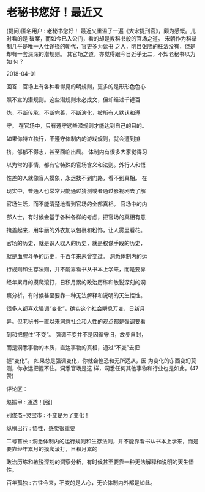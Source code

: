 # 老秘书您好！最近又

(提问)匿名用户 : 老秘书您好！ 最近又重温了一遍《大宋提刑官》，颇为感慨。儿时看的是 破案，而如今已入公门，看的却是教科书般的官场之道。 宋朝作为科举制几乎是唯一入仕途径的朝代，官吏多为读书 之人，明目张胆的枉法没有，但是却有一套深深的潜规则。 其官场之道，亦觉得跟今日近乎无二，不知老秘书以为如 何？

2018-04-01

回答：官场上有各种看得见的明规则，更多的是形形色色心

照不宣的潜规则。这些潜规则未必成文，但却经过千锤百

炼，不断传承，不断完善，不断演化，被所有人默认和遵

守。 在官场中，只有遵守这些潜规则才能达到自己的目的。

如果你特立独行，不遵守体制内的游戏规则，就会遭到排

挤，郁郁不得志，甚至面临出局。 体制内有很多大家觉得习

以为常的事情，都有它特殊的官场含义和法则。外行人和悟

性差的人就像盲人摸象，永远找不到门路，看不到真相。 在

现实中，普通人也常常只能通过猜测或者通过影视剧去了解

官场生活，而不能清楚地看到官场的全部真相。 官场中的内

部人士，有时候会基于各种各样的考虑，把官场的真相有意

掩盖起来，用华丽的外衣加以包裹和粉饰，让人雾里看花。

官场的历史，就是识人驭人的历史，就是权谋手段的历史，

就是血腥斗争的历史，千百年来未曾变过。 洞悉体制内的运

行规则和生存法则，并不能靠看书从书本上学来，而是要靠

经年累月的摸爬滚打，日积月累的政治历练和敏锐深刻的洞

察分析，有时候甚至要靠一种无法解释和说明的天生悟性。

很多人都喜欢强调“变化”，确实这个社会瞬息万变、日新月

异。但老秘书一直以来洞悉社会和人性的观点都是强调要看

到和把握住“不变”。 强调不变并不是因循守旧，故步自封，

而是洞悉事物的本质，直达事物的真相，通过“不变”去把

握“变化”。 如果总是强调变化，你就会惶恐和无所适从，因 为变化的东西变幻莫测，你永远把握不住。洞悉官场是这 样，洞悉任何其他事物和行业也是如此。(47 赞)

评论区：

赵振甲 : 通透！[强]

别俊杰+灵宝市 : 不变是为了变化！

纵横出行 : 悟性，感觉很重要

二号首长 : 洞悉体制内的运行规则和生存法则，并不能靠看书从书本上学来，而是要靠经年累月的摸爬滚打，日积月累的

政治历练和敏锐深刻的洞察分析，有时候甚至要靠一种无法解释和说明的天生悟性。

百年孤独 : 古往今来，不变的是人心，无论体制内外都是如此。